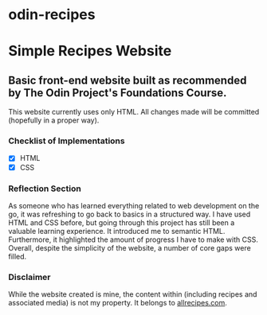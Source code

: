 # odin-recipes

# Simple Recipes Website

## Basic front-end website built as recommended by The Odin Project's Foundations Course.

This website currently uses only HTML. All changes made will be committed (hopefully in a proper way).

### Checklist of Implementations
- [X] HTML
- [X] CSS

### Reflection Section

As someone who has learned everything related to web development on the go, it was refreshing to go back to basics in a structured way. I have used HTML and CSS before, but going through this project has still been a valuable learning experience. It introduced me to semantic HTML. Furthermore, it highlighted the amount of progress I have to make with CSS. Overall, despite the simplicity of the website, a number of core gaps were filled.

### Disclaimer

While the website created is mine, the content within (including recipes and associated media) is not my property. It belongs to [allrecipes.com](https://www.allrecipes.com/).
